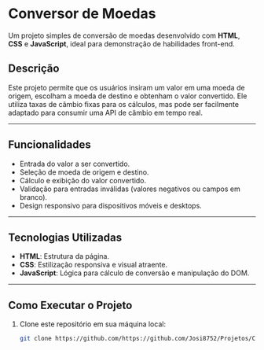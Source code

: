 # Conversor de Moedas

Um projeto simples de conversão de moedas desenvolvido com **HTML**, **CSS** e **JavaScript**, ideal para demonstração de habilidades front-end.

## Descrição

Este projeto permite que os usuários insiram um valor em uma moeda de origem, escolham a moeda de destino e obtenham o valor convertido. Ele utiliza taxas de câmbio fixas para os cálculos, mas pode ser facilmente adaptado para consumir uma API de câmbio em tempo real.

---

## Funcionalidades

- Entrada do valor a ser convertido.
- Seleção de moeda de origem e destino.
- Cálculo e exibição do valor convertido.
- Validação para entradas inválidas (valores negativos ou campos em branco).
- Design responsivo para dispositivos móveis e desktops.

---

## Tecnologias Utilizadas

- **HTML**: Estrutura da página.
- **CSS**: Estilização responsiva e visual atraente.
- **JavaScript**: Lógica para cálculo de conversão e manipulação do DOM.

---

## Como Executar o Projeto

1. Clone este repositório em sua máquina local:
   ```bash
   git clone https://github.com/https://github.com/Josi8752/Projetos/ConversorDeMoedas.git


